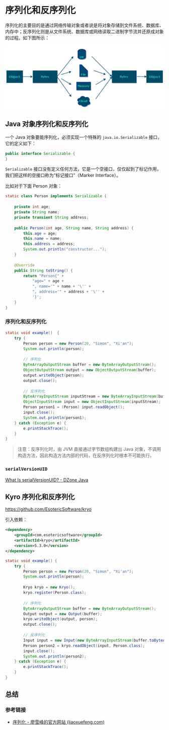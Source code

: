 # 序列化和反序列化

序列化的主要目的是通过网络传输对象或者说是将对象存储到文件系统、数据库、内存中；反序列化则是从文件系统、数据库或网络读取二进制字节流并还原成对象的过程。如下图所示：

![](../images/序列化和反序列化.png)



## Java 对象序列化和反序列化

一个 Java 对象要能序列化，必须实现一个特殊的 `java.io.Serializable` 接口，它的定义如下：

```java
public interface Serializable {
}
```

`Serializable` 接口没有定义任何方法，它是一个空接口，仅仅起到了标记作用，我们把这样的空接口称为“标记接口”（Marker Interface）。

比如对于下面 Person 对象：

```java
static class Person implements Serializable {

    private int age;
    private String name;
    private transient String address;

    public Person(int age, String name, String address) {
        this.age = age;
        this.name = name;
        this.address = address;
        System.out.println("constructor...");
    }

    @Override
    public String toString() {
        return "Person{" +
            "age=" + age +
            ", name='" + name + '\'' +
            ", address='" + address + '\'' +
            '}';
    }
}
```

### 序列化和反序列化

```java
static void example()  {
    try {
        Person person = new Person(20, "Simon", "Xi'an");
        System.out.println(person);

        // 序列化
        ByteArrayOutputStream buffer = new ByteArrayOutputStream();
        ObjectOutputStream output = new ObjectOutputStream(buffer);
        output.writeObject(person);
        output.close();

        // 反序列化
        ByteArrayInputStream inputStream = new ByteArrayInputStream(buffer.toByteArray());
        ObjectInputStream input = new ObjectInputStream(inputStream);
        Person person1 = (Person) input.readObject();
        input.close();
        System.out.println(person1);
    } catch (Exception e) {
        e.printStackTrace();
    }
}
```



> 注意：反序列化时，由 JVM 直接通过字节数组构建出 Java 对象，不调用构造方法，因此构造方法内部的代码，在反序列化时根本不可能执行。

### `serialVersionUID`

[What Is serialVersionUID? - DZone Java](https://dzone.com/articles/what-is-serialversionuid)

## Kyro 序列化和反序列化

https://github.com/EsotericSoftware/kryo

引入依赖：

```xml
<dependency>
    <groupId>com.esotericsoftware</groupId>
    <artifactId>kryo</artifactId>
    <version>5.3.0</version>
</dependency>
```

```java
static void example() {
    try {
        Person person = new Person(20, "Simon", "Xi'an");
        System.out.println(person);

        Kryo kryo = new Kryo();
        kryo.register(Person.class);

        // 序列化
        ByteArrayOutputStream buffer = new ByteArrayOutputStream();
        Output output = new Output(buffer);
        kryo.writeObject(output, person);
        output.close();

        // 反序列化
        Input input = new Input(new ByteArrayInputStream(buffer.toByteArray()));
        Person person2 = kryo.readObject(input, Person.class);
        input.close();
        System.out.println(person2);
    } catch (Exception e) {
        e.printStackTrace();
    }
}
```

## 总结

### 参考链接

- [序列化 - 廖雪峰的官方网站 (liaoxuefeng.com)](https://www.liaoxuefeng.com/wiki/1252599548343744/1298366845681698)